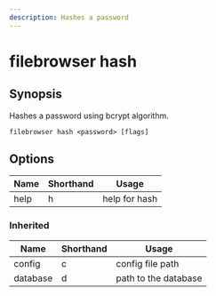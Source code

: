 ```yaml
---
description: Hashes a password
---
```


# filebrowser hash

## Synopsis

Hashes a password using bcrypt algorithm.

```
filebrowser hash <password> [flags]
```

## Options

| Name | Shorthand | Usage |
|------|-----------|-------|
|help|h|help for hash|

### Inherited

| Name | Shorthand | Usage |
|------|-----------|-------|
|config|c|config file path|
|database|d|path to the database|

